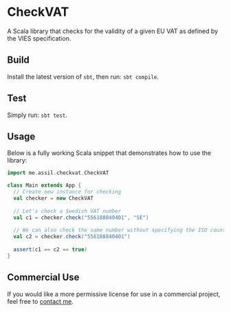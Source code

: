 # CheckVAT

A Scala library that checks for the validity of a given EU VAT as defined by the VIES specification.

## Build

Install the latest version of `sbt`, then run: `sbt compile`.

## Test

Simply run: `sbt test`.

## Usage

Below is a fully working Scala snippet that demonstrates how to use the library:

```scala
import me.assil.checkvat.CheckVAT

class Main extends App {
  // Create new instance for checking
  val checker = new CheckVAT
  
  // Let's check a Swedish VAT number
  val c1 = checker.check("556188840401", "SE")
  
  // We can also check the same number without specifying the ISO country code
  val c2 = checker.check("556188840401")
  
  assert(c1 == c2 == true)
}
```

## Commercial Use

If you would like a more permissive license for use in a commercial project, feel free to [contact me](https://twitter.com/aksiksi).
